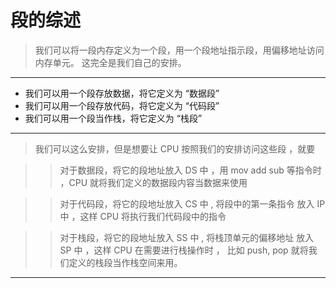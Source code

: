 # 段的综述

> 我们可以将一段内存定义为一个段，用一个段地址指示段，用偏移地址访问内存单元。
> 这完全是我们自己的安排。

***

* 我们可以用一个段存放数据，将它定义为 “数据段”
* 我们可以用一个段存放代码，将它定义为 “代码段”
* 我们可以用一个段当作栈，将它定义为 “栈段”

*** 


> 我们可以这么安排，但是想要让 CPU 按照我们的安排访问这些段 ，就要 

>> 对于数据段，将它的段地址放入 DS 中 ，用 mov add sub 等指令时 ，CPU 就将我们定义的数据段内容当数据来使用

>> 对于代码段，将它的段地址放入 CS 中 , 将段中的第一条指令 放入 IP 中 ，这样 CPU 将执行我们代码段中的指令


>> 对于栈段，将它的段地址放入 SS 中 , 将栈顶单元的偏移地址 放入 SP 中 ，这样 CPU 在需要进行栈操作时 ， 比如 push, pop 
>> 就将我们定义的栈段当作栈空间来用。

***





